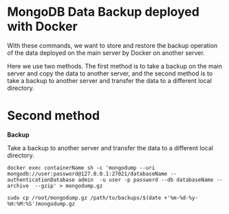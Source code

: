# MongoDB Data Backup deployed with Docker

With these commands, we want to store and restore the backup operation of the data deployed on the main server by Docker on another server.

Here we use two methods. The first method is to take a backup on the main server and copy the data to another server, and the second method is to take a backup to another server and transfer the data to a different local directory.

# Second method
**Backup**

Take a backup to another server and transfer the data to a different local directory.

`docker exec containerName sh -c 'mongodump --uri mongodb://user:password@127.0.0.1:27021/databaseName --authenticationDatabase admin  -u user -p password --db databaseName --archive  --gzip' > mongodump.gz`

`sudo cp /root/mongodump.gz /path/to/backups/$(date +'%m-%d-%y-%H:%M:%S')mongodump.gz`


